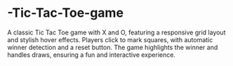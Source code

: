 # -Tic-Tac-Toe-game
A classic Tic Tac Toe game with X and O, featuring a responsive grid layout and stylish hover effects. Players click to mark squares, with automatic winner detection and a reset button. The game highlights the winner and handles draws, ensuring a fun and interactive experience.
